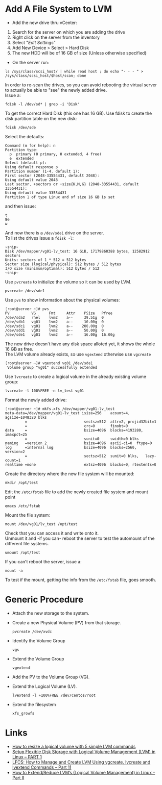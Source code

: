 # Add A File System to LVM

- Add the new drive thru vCenter:  
1. Search for the server on which you are adding the drive  
2. Right click on the server from the inventory  
3. Select "*Edit Settings*"  
4. Add New Device > Select > Hard Disk  
5. The new HDD will be of 16 GB of size (Unless otherwise specified)
- On the server run:

``ls /sys/class/scsi_host/ | while read host ; do echo "- - - " > /sys/class/scsi_host/$host/scan; done``

In order to re-scan the drives, so you can avoid rebooting the virtual server to actually be able to "see" the newly added drive.  
Issue a:  

    fdisk -l /dev/sd* | grep -i 'Disk'

To get the correct Hard Disk (this one has 16 GB).
Use fdisk to create the disk partition table on the new disk:  

    fdisk /dev/sde

Select the defaults:

    Command (m for help): n
    Partition type:
      p  primary (0 primary, 0 extended, 4 free)
      e  extended
    Select (default p):
    Using default response p
    Partition number (1-4, default 1):
    First sector (2048-33554431, default 2048):
    Using default value 2048
    Last sector, +sectors or +size{K,M,G} (2048-33554431, default 33554431):
    Using default value 33554431
    Partition 1 of type Linux and of size 16 GB is set

and then issue:  

    t 
    8e
    w

And now there is a ``/dev/sde1`` drive on the server.  
To list the drives issue a ``fdisk -l``:

    ~snip~
    Disk /dev/mapper/vg01-lv_test: 16 GiB, 17179860388 bytes, 12582912 sectors
    Units: sectors of 1 * 512 = 512 bytes
    Sector size (logical/physical): 512 bytes / 512 bytes
    I/O size (minimum/optimal): 512 bytes / 512
    ~snip~

Use ``pvcreate`` to initialize the volume so it can be used by LVM.  

``pvcreate /dev/sde1``  

Use ``pvs`` to show information about the physical volumes:  

    [root@server ~]# pvs
    PV          VG      Fmt     Attr    PSize   Pfree
    /dev/sda2   rhel    lvm2    a--     39.51g  0
    /dev/sdb1   vg01    lvm2    a--     10.00g  0
    /dev/sdc1   vg01    lvm2    a--    200.00g  0    
    /dev/sdd1   vg01    lvm2    a--     50.00g  0    
    /dev/sde1   vg01    lvm2    a--     16.00g  16.00g   

The new drive doesn't have any disk space alloted yet, it shows the whole 16 GB as free.  
The LVM volume already exists, so use ``vgextend`` otherwise use ``vgcreate``  

    [root@server ~]# vgextend vg01 /dev/sde1
     Volume group "vg01" successfully extended

Use ``lvcreate`` to create a logical volume in the already existing volume group:  

``lvcreate -l 100%FREE -n lv_test vg01``  

Format the newly added drive:  

    [root@server ~]# mkfs.xfs /dev/mapper/vg01-lv_test
    meta-data=/dev/mapper/vg01-lv_test isize=256    acount=4, agsize=1048320 blks
             =                          sectsz=512  attr=2, projid32bit=1
             =                          crc=0       finobt=0
    data     =                          bsize=4096  blocks=4193280, imaxpct=25
             =                          sunit=0     swidth=0 blks
    naming   =version 2                 bsize=4096  ascii-ci=0  ftype=0
    log      =internal log              bsize=4096  blocks=2560,    version=2
             =                          sectsz=512  sunit=0 blks,   lazy-count=1
    realtime =none                      extsz=4096  blocks=0, rtextents=0

Create the directory where the new file system will be mounted:

    mkdir /opt/test

Edit the ``/etc/fstab`` file to add the newly created file system and mount point  

    emacs /etc/fstab

Mount the file system:  

    mount /dev/vg01/lv_test /opt/test

Check that you can access it and write onto it.  
Unmount it and -if you can- reboot the server to test the automount of the different file systems.

    umount /opt/test

If you can't reboot the server, issue a:

    mount -a

To test if the mount, getting the info from the ``/etc/fstab`` file, goes smooth.

# Generic Procedure

* Attach the new storage to the system.
* Create a new Physical Volume (PV) from that storage.

  ``pvcreate /dev/xvdc``

* Identify the Volume Group

  ``vgs``

* Extend the Volume Group

  ``vgextend``

* Add the PV to the Volume Group (VG).

* Extend the Logical Volume (LV).

  ``lvextend -l +100%FREE /dev/centos/root``

* Extend the filesystem

  ``xfs_growfs``

# Links

* [How to resize a logical volume with 5 simple LVM commands](https://www.redhat.com/sysadmin/resize-lvm-simple)
* [Setup Flexible Disk Storage with Logical Volume Management (LVM) in Linux – PART 1](https://www.tecmint.com/create-lvm-storage-in-linux/)
* [LFCS: How to Manage and Create LVM Using vgcreate, lvcreate and lvextend Commands – Part 11](https://www.tecmint.com/manage-and-create-lvm-parition-using-vgcreate-lvcreate-and-lvextend/)
* [How to Extend/Reduce LVM’s (Logical Volume Management) in Linux – Part II](https://www.tecmint.com/extend-and-reduce-lvms-in-linux/)
